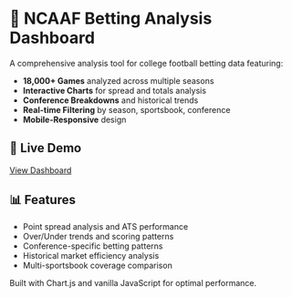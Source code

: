# 🏈 NCAAF Betting Analysis Dashboard

A comprehensive analysis tool for college football betting data featuring:

- **18,000+ Games** analyzed across multiple seasons
- **Interactive Charts** for spread and totals analysis
- **Conference Breakdowns** and historical trends
- **Real-time Filtering** by season, sportsbook, conference
- **Mobile-Responsive** design

## 🚀 Live Demo
[View Dashboard](https://collinkrum.github.io/NCAA_Football/)

## 📊 Features
- Point spread analysis and ATS performance
- Over/Under trends and scoring patterns
- Conference-specific betting patterns
- Historical market efficiency analysis
- Multi-sportsbook coverage comparison

Built with Chart.js and vanilla JavaScript for optimal performance.
